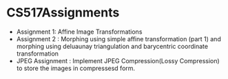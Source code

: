# CS517Assignments

* Assignment 1: Affine Image Transformations
* Assignment 2 : Morphing using simple affine transformation (part 1) and morphing using deluaunay triangulation and barycentric coordinate transformation
* JPEG Assignment : Implement JPEG Compression(Lossy Compression) to store the images in compressesd form.
